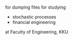 for dumping files for studying 
- stochastic processes
- financial engineering

at Faculty of Engineering, KKU

